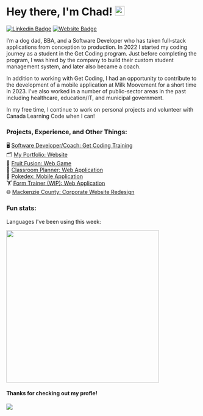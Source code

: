 # Hey there, I'm Chad! <img src="https://media.giphy.com/media/hvRJCLFzcasrR4ia7z/giphy.gif" width="25">

[![Linkedin Badge](https://img.shields.io/badge/-LinkedIn-0e76a8?style=flat-square&logo=Linkedin&logoColor=white)](https://linkedin.com/in/chadmroberts88)
[![Website Badge](https://img.shields.io/badge/Website-3b5998?style=flat-square&logo=google-chrome&logoColor=white)](https://www.chadroberts.ca)

I’m a dog dad, BBA, and a Software Developer who has taken full-stack applications from conception to production. In 2022 I started my coding journey as a student in the Get Coding program. Just before completing the program, I was hired by the company to build their custom student management system, and later also became a coach.

In addition to working with Get Coding, I had an opportunity to contribute to the development of a mobile application at Milk Moovement for a short time in 2023. I've also worked in a number of public-sector areas in the past including healthcare, education/IT, and municipal government.

In my free time, I continue to work on personal projects and volunteer with Canada Learning Code when I can!

### Projects, Experience, and Other Things:

🖥️ [Software Developer/Coach: Get Coding Training](https://play.google.com/store/apps/details?id=ca.getcoding.app&pli=1) <br>
🗂️ [My Portfolio: Website](https://www.chadroberts.ca) <br>
🍓 [Fruit Fusion: Web Game](https://chadmroberts88.github.io/fruit-fusion/) <br>
🏫 [Classroom Planner: Web Application](https://chadmroberts88.github.io/classroom-planner/) <br>
📱 [Pokedex: Mobile Application](https://www.github.com/chadmroberts88/pokedex/) <br>
🏋️ [Form Trainer (WIP): Web Application](https://chadmroberts88.github.io/form-trainer/) <br>
🌐 [Mackenzie County: Corporate Website Redesign](https://mackenziecounty.com) <br>

### Fun stats:

Languages I've been using this week:

<img height="400rem" src="https://wakatime.com/share/@6db8abfc-b4ca-4005-9e0a-30a09f6cc381/4efd4695-4759-465d-a005-1eee5b4d7959.svg"/>

#### Thanks for checking out my profle! 
![](https://komarev.com/ghpvc/?username=chadmroberts88&color=green&label=Profile+Views&base=235)
